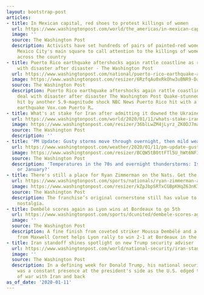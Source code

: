 ```yaml
---
layout: bootstrap-post
articles:
- title: In Mexican capital, red shoes to protest killings of women
  url: https://www.washingtonpost.com/world/the_americas/in-mexican-capital-red-shoes-to-protest-killings-of-women/2020/01/11/7950dfdc-34cc-11ea-971b-43bec3ff9860_story.html
  image: ''
  source: The Washington Post
  description: Activists have set hundreds of pairs of painted-red women's shoes on
    Mexico City's main square to call attention to the killings of women and girls
    across the country
- title: Puerto Rico earthquake aftershocks again rattle coastline as residents deal
    with disaster after disaster - The Washington Post
  url: https://www.washingtonpost.com/national/puerto-rico-earthquake-aftershocks-again-rattle-coastline-as-residents-deal-with-disaster-after-disaster/2020/01/11/f3c843a6-347f-11ea-9313-6cba89b1b9fb_story.html
  image: https://www.washingtonpost.com/resizer/6RzfqAu0xRkOhw3uBNR9-DaGOV8=/1440x0/smart/arc-anglerfish-washpost-prod-washpost.s3.amazonaws.com/public/26GEOABUWEI6VEYTNS5ITMNZ7M.jpg
  source: The Washington Post
  description: Puerto Rico earthquake aftershocks again rattle coastline as residents
    deal with disaster after disaster The Washington Post Quake-stunned Puerto Rico
    hit by another 5.9-magnitude shock NBC News Puerto Rico hit with a 5.9-magnitude
    earthquake Vox.com Puerto R…
- title: What's at stake for Iran after admitting it downed the Ukraine airliner
  url: https://www.washingtonpost.com/world/2020/01/11/whats-stake-iran-after-admitting-it-downed-ukraine-airliner/
  image: https://www.washingtonpost.com/resizer/36blLwZM4jLyrz_ZK0DJ7maCmHQ=/1440x0/smart/arc-anglerfish-washpost-prod-washpost.s3.amazonaws.com/public/6EY6FTBURII6VFY3IO7MH74YMA.jpg
  source: The Washington Post
  description: ''
- title: 'PM Update: Gusty storms move through overnight, then mild weather on Sunday'
  url: https://www.washingtonpost.com/weather/2020/01/11/pm-update-gusty-storms-move-through-overnight-then-mild-weather-sunday/
  image: https://www.washingtonpost.com/resizer/BCQW5tB0ttFTl5U_hWt6NF1zxD8=/1484x0/arc-anglerfish-washpost-prod-washpost.s3.amazonaws.com/public/TJ7ROVOOYJBOJOMB4FBT6M4NBQ.jpg
  source: The Washington Post
  description: 'Temperatures in the 70s and overnight thunderstorms: Is this July
    or January?'
- title: There's still a place for Ryan Zimmerman on the Nats. Get the deal done.
  url: https://www.washingtonpost.com/sports/nationals/ryan-zimmerman-and-nationals-need-to-reach-contract-deal-soon/2020/01/11/cb7207c8-33f5-11ea-91fd-82d4e04a3fac_story.html
  image: https://www.washingtonpost.com/resizer/kZpJbpSRTxCGBpKHqZ63nK7zw0U=/1440x0/smart/arc-anglerfish-washpost-prod-washpost.s3.amazonaws.com/public/CIP3EGHQKAI6TO362IBG5YGBTE.jpg
  source: The Washington Post
  description: The franchise’s original cornerstone still has value to the Nats beyond
    nostalgia.
- title: Dembélé scores again as Lyon wins at Bordeaux to go 5th
  url: https://www.washingtonpost.com/sports/dcunited/dembele-scores-again-as-lyon-wins-at-bordeaux-to-go-5th/2020/01/11/b84b4464-34ab-11ea-971b-43bec3ff9860_story.html
  image: ''
  source: The Washington Post
  description: A fine finish from coveted striker Moussa Dembélé and a deflected effort
    from Maxwell Cornet helps Lyon rally to win 2-1 at Bordeaux in the French league
- title: Iran standoff shines spotlight on new Trump security adviser
  url: https://www.washingtonpost.com/world/national-security/iran-standoff-shines-spotlight-on-new-trump-security-adviser/2020/01/11/09a327be-34a7-11ea-971b-43bec3ff9860_story.html
  image: ''
  source: The Washington Post
  description: In a defining week for Donald Trump, his national security adviser
    was a constant presence at the president's side as the U.S. edged to the brink
    of war with Iran and back
as_of_date: '2020-01-11'
---
```


